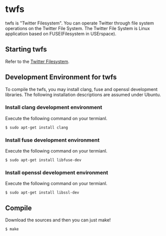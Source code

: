# twfs
twfs is "Twitter Filesystem".
You can operate Twitter through file system operations on the Twitter File System.
The Twitter File System is Linux application based on FUSE(Filesystem in USErspace).

## Starting twfs
Refer to the [Twitter Filesystem](http://softwaretechnique.jp/DownLoad/twfs_en.html).

## Development Environment for twfs
To compile the twfs, you may install clang, fuse and openssl development libraries.
The following installation descriptions are assumed under Ubuntu.

### Install clang development environment
Execute the following command on your termianl.

`$ sudo apt-get install clang`

### Install fuse development environment
Execute the following command on your termianl.

`$ sudo apt-get install libfuse-dev`

### Install openssl development environment
Execute the following command on your termianl.

`$ sudo apt-get install libssl-dev`

## Compile
Download the sources and then you can just make!

`$ make`
